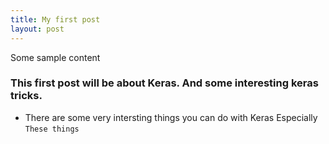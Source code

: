 ```yaml
---
title: My first post
layout: post
---
```


Some sample content
### This first post will be about Keras. And some interesting keras tricks.
* There are some very intersting things you can do with Keras
Especially
`These things `
